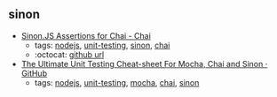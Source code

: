 sinon 
---
* [Sinon.JS Assertions for Chai - Chai](http://chaijs.com/plugins/sinon-chai/)
    * tags: [nodejs](../tags/nodejs.md), [unit-testing](../tags/unit-testing.md), [sinon](../tags/sinon.md), [chai](../tags/chai.md)
    * :octocat: [github url](https://github.com/domenic/sinon-chai.git)
* [The Ultimate Unit Testing Cheat-sheet For Mocha, Chai and Sinon · GitHub](https://gist.github.com/yoavniran/1e3b0162e1545055429e)
    * tags: [nodejs](../tags/nodejs.md), [unit-testing](../tags/unit-testing.md), [mocha](../tags/mocha.md), [chai](../tags/chai.md), [sinon](../tags/sinon.md)
